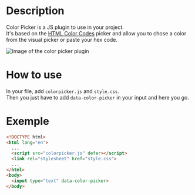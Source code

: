 # Description

Color Picker is a JS plugin to use in your project.  
It's based on the [HTML Color Codes](https://htmlcolorcodes.com/) picker and allow you to chose a color from the visual picker or paste your hex code.

![Image of the color picker plugin](https://zupimages.net/up/23/05/lhy5.png)

# How to use

In your file, add `colorpicker.js` and `style.css`.  
Then you just have to add `data-color-picker` in your input and here you go.

# Exemple

```html
<!DOCTYPE html>
<html lang="en">
  ...
  <script src="colorpicker.js" defer></script>
  <link rel="stylesheet" href="style.css">
  ...
</html>
<body>
  <input type="text" data-color-picker>
</body>
```
